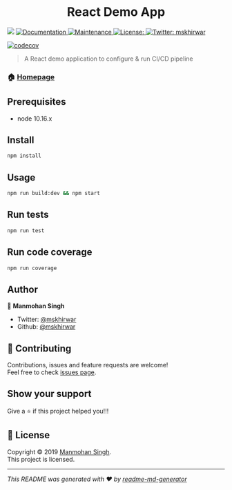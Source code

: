 <h1 align="center">React Demo App</h1>
<p>
  <img src="https://img.shields.io/badge/version-1.0.0-blue.svg?cacheSeconds=2592000" />
  <a href="https://github.com/mskhirwar/react-demo-app#readme">
    <img alt="Documentation" src="https://img.shields.io/badge/documentation-yes-brightgreen.svg" target="_blank" />
  </a>
  <a href="https://github.com/mskhirwar/react-demo-app/graphs/commit-activity">
    <img alt="Maintenance" src="https://img.shields.io/badge/Maintained%3F-yes-green.svg" target="_blank" />
  </a>
  <a href=" ">
    <img alt="License:  " src="https://img.shields.io/badge/License- -yellow.svg" target="_blank" />
  </a>
  <a href="https://twitter.com/mskhirwar">
    <img alt="Twitter: mskhirwar" src="https://img.shields.io/twitter/follow/mskhirwar.svg?style=social" target="_blank" />
  </a>
</p>

[![codecov](https://codecov.io/gh/mskhirwar/react-demo-app/branch/master/graph/badge.svg)](https://codecov.io/gh/mskhirwar/react-demo-app)

> A React demo application to configure & run CI/CD pipeline

### 🏠 [Homepage](https://github.com/mskhirwar/react-demo-app#readme)

## Prerequisites

- node 10.16.x

## Install

```sh
npm install
```

## Usage

```sh
npm run build:dev && npm start
```

## Run tests

```sh
npm run test
```

## Run code coverage

```sh
npm run coverage
```

## Author

👤 **Manmohan Singh**

* Twitter: [@mskhirwar](https://twitter.com/mskhirwar)
* Github: [@mskhirwar](https://github.com/mskhirwar)

## 🤝 Contributing

Contributions, issues and feature requests are welcome!<br />Feel free to check [issues page](https://github.com/mskhirwar/express-webpack/issues).

## Show your support

Give a ⭐️ if this project helped you!!!

## 📝 License

Copyright © 2019 [Manmohan Singh](https://github.com/mskhirwar).<br />
This project is [ ]( ) licensed.

***
_This README was generated with ❤️ by [readme-md-generator](https://github.com/kefranabg/readme-md-generator)_
